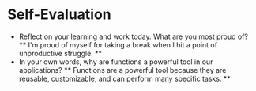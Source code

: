 # Self-Evaluation

- Reflect on your learning and work today. What are you most proud of?
** I'm proud of myself for taking a break when I hit a point of unproductive struggle. **
- In your own words, why are functions a powerful tool in our applications?
** Functions are a powerful tool because they are reusable, customizable, and can perform many specific tasks. **